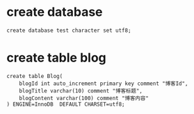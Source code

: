 # create database
```
create database test character set utf8;

```

# create table blog
```
create table Blog(
    blogId int auto_increment primary key comment "博客Id",  
    blogTitle varchar(10) comment "博客标题",
    blogContent varchar(100) comment "博客内容"
) ENGINE=InnoDB  DEFAULT CHARSET=utf8;
```